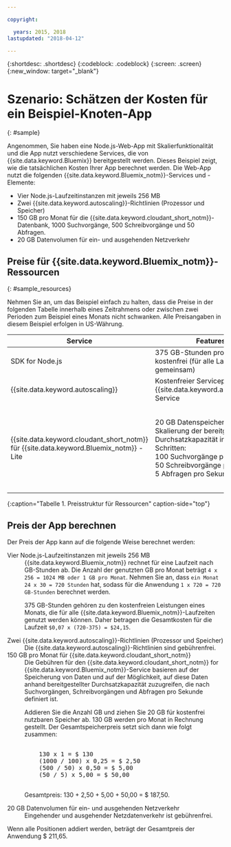 ```yaml
---

copyright:

  years: 2015, 2018
lastupdated: "2018-04-12"

---
```


{:shortdesc: .shortdesc}
{:codeblock: .codeblock}
{:screen: .screen}
{:new_window: target="_blank"}

# Szenario: Schätzen der Kosten für ein Beispiel-Knoten-App
{: #sample}

Angenommen, Sie haben eine Node.js-Web-App mit Skalierfunktionalität und die App nutzt verschiedene Services, die von {{site.data.keyword.Bluemix}} bereitgestellt werden. Dieses Beispiel zeigt, wie die tatsächlichen Kosten Ihrer App berechnet werden. Die Web-App nutzt die folgenden {{site.data.keyword.Bluemix_notm}}-Services und -Elemente:

* Vier Node.js-Laufzeitinstanzen mit jeweils 256 MB
* Zwei {{site.data.keyword.autoscaling}}-Richtlinien (Prozessor und Speicher)
* 150 GB pro Monat für die {{site.data.keyword.cloudant_short_notm}}-Datenbank, 1000 Suchvorgänge, 500 Schreibvorgänge und 50 Abfragen. 
* 20 GB Datenvolumen für ein- und ausgehenden Netzverkehr

## Preise für {{site.data.keyword.Bluemix_notm}}-Ressourcen
{: #sample_resources}

Nehmen Sie an, um das Beispiel einfach zu halten, dass die Preise in der folgenden Tabelle innerhalb eines Zeitrahmens oder zwischen zwei Perioden zum Beispiel eines Monats nicht schwanken. Alle Preisangaben in diesem Beispiel erfolgen in US-Währung.

|Service |	Features |	Preis |
|--------|-----------|--------|
|SDK for Node.js |	375 GB-Stunden pro Monat kostenfrei (für alle Laufzeiten gemeinsam) |	$0,07 USD/GB-Stunde|
|{{site.data.keyword.autoscaling}} |	Kostenfreier Serviceplan für den {{site.data.keyword.autoscaling}}-Service |	Kostenfrei|
|{{site.data.keyword.cloudant_short_notm}} für {{site.data.keyword.Bluemix_notm}} - Lite| 20 GB Datenspeicher kostenfrei</br>Skalierung der bereitgestellten Durchsatzkapazität in folgenden Schritten:</br>100 Suchvorgänge pro Sekunde</br>50 Schreibvorgänge pro Sekunde</br>5 Abfragen pro Sekunde| $ 1,00 USD/GB Datenspeicher</br>$ 0,25 USD/Suchvorgang pro Sekunde</br>$ 0,50 USD/Schreibvorgang pro Sekunde</br>$ 5,00 USD/Abfrage pro Sekunde|
{:caption="Tabelle 1. Preisstruktur für Ressourcen" caption-side="top"}

## Preis der App berechnen

Der Preis der App kann auf die folgende Weise berechnet werden:

<dl>
<dt>Vier Node.js-Laufzeitinstanzen mit jeweils 256 MB</dt>
<dd>{{site.data.keyword.Bluemix_notm}} rechnet für eine Laufzeit nach GB-Stunden ab. Die Anzahl der genutzten GB pro Monat beträgt <code>4 x 256 = 1024 MB oder 1 GB pro Monat</code>. Nehmen Sie an, dass <code>ein Monat 24 x 30 = 720 Stunden</code> hat, sodass für die Anwendung <code>1 x 720 = 720 GB-Stunden</code> berechnet werden.
<p>
375 GB-Stunden gehören zu den kostenfreien Leistungen eines Monats, die für alle {{site.data.keyword.Bluemix_notm}}-Laufzeiten genutzt werden können. Daher betragen die Gesamtkosten für die Laufzeit <code>$0,07 x (720-375) = $24,15</code>.</p></dd>

<dt>Zwei {{site.data.keyword.autoscaling}}-Richtlinien (Prozessor und Speicher)</dt>
<dd>Die {{site.data.keyword.autoscaling}}-Richtlinien sind gebührenfrei.</dd>

<dt>150 GB pro Monat für {{site.data.keyword.cloudant_short_notm}}</dt>
<dd>Die Gebühren für den {{site.data.keyword.cloudant_short_notm}} for {{site.data.keyword.Bluemix_notm}}-Service basieren auf der Speicherung von Daten und auf der Möglichkeit, auf diese Daten anhand bereitgestellter Durchsatzkapazität zuzugreifen, die nach Suchvorgängen, Schreibvorgängen und Abfragen pro Sekunde definiert ist.
<p>
Addieren Sie die Anzahl GB und ziehen Sie 20 GB für kostenfrei nutzbaren Speicher ab. 130 GB werden pro Monat in Rechnung gestellt. Der Gesamtspeicherpreis setzt sich dann wie folgt zusammen:</p>
<pre class="codeblock">
<codeblock>
    130 x 1 = $ 130
    (1000 / 100) x 0,25 = $ 2,50
    (500 / 50) x 0,50 = $ 5,00
    (50 / 5) x 5,00 = $ 50,00
</codeblock>
</pre>
<p>
Gesamtpreis: 130 + 2,50 + 5,00 + 50,00 = $ 187,50.</p></dd>

<dt>20 GB Datenvolumen für ein- und ausgehenden Netzverkehr</dt>
<dd>Eingehender und ausgehender Netzdatenverkehr ist gebührenfrei.</dd>

</dl>

Wenn alle Positionen addiert werden, beträgt der Gesamtpreis der Anwendung $ 211,65.
